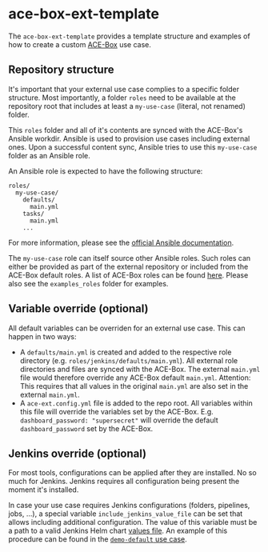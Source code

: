 # ace-box-ext-template

The `ace-box-ext-template` provides a template structure and examples of how to create a custom [ACE-Box](https://github.com/Dynatrace/ace-box) use case.
## Repository structure

It's important that your external use case complies to a specific folder structure. Most importantly, a folder `roles` need to be available at the repository root that includes at least a `my-use-case` (literal, not renamed) folder.

This `roles` folder and all of it's contents are synced with the ACE-Box's Ansible workdir. Ansible is used to provision use cases including external ones. Upon a successful content sync, Ansible tries to use this `my-use-case` folder as an Ansible role.

An Ansible role is expected to have the following structure:

```
roles/
  my-use-case/
    defaults/
      main.yml
    tasks/
      main.yml
    ...
```

For more information, please see the [official Ansible documentation](https://docs.ansible.com/ansible/latest/user_guide/playbooks_reuse_roles.html).

The `my-use-case` role can itself source other Ansible roles. Such roles can either be provided as part of the external repository or included from the ACE-Box default roles. A list of ACE-Box roles can be found [here](https://github.com/Dynatrace/ace-box#curated-roles). Please also see the `examples_roles` folder for examples.

## Variable override (optional)

All default variables can be overriden for an external use case. This can happen in two ways:
- A `defaults/main.yml` is created and added to the respective role directory (e.g. `roles/jenkins/defaults/main.yml`). All external role directories and files are synced with the ACE-Box. The external `main.yml` file would therefore override any ACE-Box default `main.yml`. Attention: This requires that all values in the original `main.yml` are also set in the external `main.yml`.
- A `ace-ext.config.yml` file is added to the repo root. All variables within this file will override the variables set by the ACE-Box. E.g. `dashboard_password: "supersecret"` will override the default `dashboard_password` set by the ACE-Box.

## Jenkins override (optional)

For most tools, configurations can be applied after they are installed. No so much for Jenkins. Jenkins requires all configuration being present the moment it's installed.

In case your use case requires Jenkins configurations (folders, pipelines, jobs, ...), a special variable `include_jenkins_value_file` can be set that allows including additional configuration. The value of this variable must be a path to a valid Jenkins Helm chart [values file](https://github.com/jenkinsci/helm-charts/blob/main/charts/jenkins/values.yaml). An example of this procedure can be found in the [`demo-default` use case](https://github.com/Dynatrace/ace-box/blob/dev/user-skel/ansible/roles/demo-default/tasks/main.yml).
